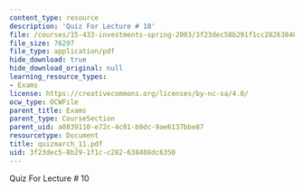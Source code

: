 ```yaml
---
content_type: resource
description: 'Quiz For Lecture # 10'
file: /courses/15-433-investments-spring-2003/3f23dec58b291f1cc282638408dc6350_quizmarch_11.pdf
file_size: 76297
file_type: application/pdf
hide_download: true
hide_download_original: null
learning_resource_types:
- Exams
license: https://creativecommons.org/licenses/by-nc-sa/4.0/
ocw_type: OCWFile
parent_title: Exams
parent_type: CourseSection
parent_uid: a0839110-e72c-4c01-b9dc-9ae6137bbe87
resourcetype: Document
title: quizmarch_11.pdf
uid: 3f23dec5-8b29-1f1c-c282-638408dc6350
---
```

Quiz For Lecture # 10